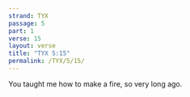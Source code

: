 ```yaml
---
strand: TYX
passage: 5
part: 1
verse: 15
layout: verse
title: "TYX 5:15"
permalink: /TYX/5/15/
---
```

You taught me how to make a fire, so very long ago.
